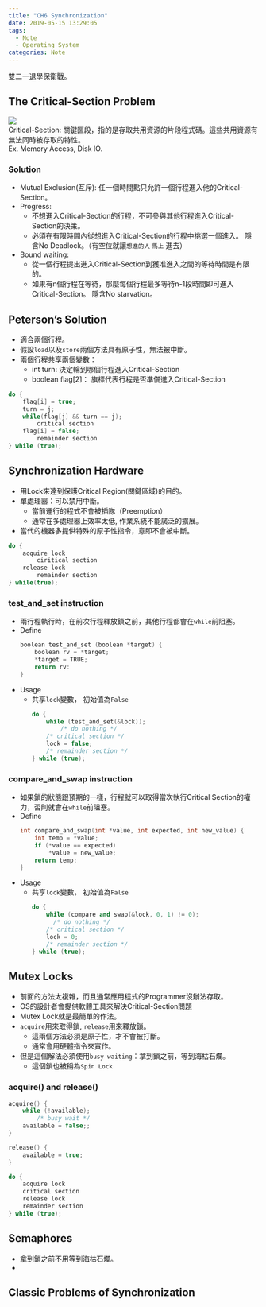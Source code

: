 ```yaml
---
title: "CH6 Synchronization"
date: 2019-05-15 13:29:05
tags:
  - Note
  - Operating System
categories: Note
---
```


雙二一退學保衛戰。

<!-- More -->

## The Critical-Section Problem
![](https://1.bp.blogspot.com/-TGKEIgLdMS8/WZvUu88Ri_I/AAAAAAABVVg/BHAfw_SAXHEC3zfPy5DYu8KsWIBMPamKwCLcBGAs/s1600/critical-section-problem.png)  
Critical-Section:
    關鍵區段，指的是存取共用資源的片段程式碼。這些共用資源有無法同時被存取的特性。  
    Ex. Memory Access, Disk IO.

### Solution
- Mutual Exclusion(互斥):
    任一個時間點只允許一個行程進入他的Critical-Section。
- Progress:
    - 不想進入Critical-Section的行程，不可參與其他行程進入Critical-Section的決策。
    - 必須在有限時間內從想進入Critical-Section的行程中挑選一個進入。
      隱含No Deadlock。（有空位就讓`想進的人` `馬上` 進去）
- Bound waiting:
    - 從一個行程提出進入Critical-Section到獲准進入之間的等待時間是有限的。
    - 如果有n個行程在等待，那麼每個行程最多等待n-1段時間即可進入Critical-Section。
      隱含No starvation。

## Peterson’s Solution
- 適合兩個行程。
- 假設`load`以及`store`兩個方法具有原子性，無法被中斷。
- 兩個行程共享兩個變數：
    - int turn: 決定輪到哪個行程進入Critical-Section
    - boolean flag[2]： 旗標代表行程是否準備進入Critical-Section
```cpp
do {
    flag[i] = true;
    turn = j;
    while(flag[j] && turn == j);
        critical section
    flag[i] = false;
        remainder section
} while (true);
```

## Synchronization Hardware
- 用Lock來達到保護Critical Region(關鍵區域)的目的。
- 單處理器：可以禁用中斷。
    - 當前運行的程式不會被插隊（Preemption）
    - 通常在多處理器上效率太低, 作業系統不能廣泛的擴展。
- 當代的機器多提供特殊的原子性指令，意即不會被中斷。
```cpp
do {
    acquire lock
        ciritical section
    release lock
        remainder section
} while(true);
```
### test_and_set instruction
- 兩行程執行時，在前次行程釋放鎖之前，其他行程都會在`while`前阻塞。
- Define
    ```cpp
    boolean test_and_set (boolean *target) {
        boolean rv = *target;
        *target = TRUE;
        return rv:
    }
    ```
- Usage
    - 共享`lock`變數， 初始值為`False`
      ```cpp
      do {
          while (test_and_set(&lock));
              /* do nothing */
          /* critical section */
          lock = false;
          /* remainder section */
      } while (true);
      ```

### compare_and_swap instruction
- 如果鎖的狀態跟預期的一樣，行程就可以取得當次執行Critical Section的權力，否則就會在`while`前阻塞。
- Define
    ```cpp
    int compare_and_swap(int *value, int expected, int new_value) {
        int temp = *value;
        if (*value == expected)
            *value = new_value;
        return temp;
    }
    ```
- Usage
    - 共享`lock`變數， 初始值為`False`
      ```cpp
      do {
          while (compare and swap(&lock, 0, 1) != 0);
            /* do nothing */
          /* critical section */
          lock = 0;
          /* remainder section */
      } while (true);
      ```
      
## Mutex Locks
- 前面的方法太複雜，而且通常應用程式的Programmer沒辦法存取。
- OS的設計者會提供軟體工具來解決Critical-Section問題
- Mutex Lock就是最簡單的作法。
- `acquire`用來取得鎖, `release`用來釋放鎖。
    - 這兩個方法必須是原子性，才不會被打斷。
    - 通常會用硬體指令來實作。
- 但是這個解法必須使用`busy waiting`：拿到鎖之前，等到海枯石爛。
    - 這個鎖也被稱為`Spin Lock`

### acquire() and release()
```cpp
acquire() {
    while (!available);
        /* busy wait */
    available = false;;
}

release() {
    available = true;
}

do {
    acquire lock
    critical section
    release lock
    remainder section
} while (true);
```

## Semaphores
- 拿到鎖之前不用等到海枯石爛。
- 

## Classic Problems of Synchronization